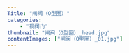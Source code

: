 ```yaml
---
Title: "闸阀（O型圈）"
categories:
    - "铜阀门"
thumbnail: "闸阀（O型圈）_head.jpg"
contentImages: ["闸阀（O型圈）_01.jpg"]
---
```


